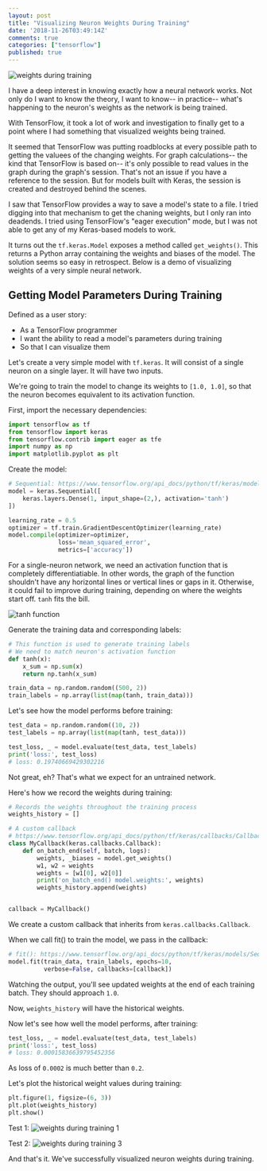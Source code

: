 ```yaml
---
layout: post
title: "Visualizing Neuron Weights During Training"
date: '2018-11-26T03:49:14Z'
comments: true
categories: ["tensorflow"]
published: true
---
```


![weights during training](https://s3-us-west-2.amazonaws.com/moxicon-public/blog/tensorflow-visualizing-weights/two-weights-training-2.png)

I have a deep interest in knowing exactly how a neural network works. Not only do
I want to know the theory, I want to know-- in practice-- what's happening to the neuron's weights
as the network is being trained.

With TensorFlow, it took a lot of work and investigation to finally get to a point where I had something that
visualized weights being trained.

It seemed that TensorFlow was putting roadblocks at every possible path to getting the valuees of the
changing weights. For graph calculations-- the kind that TensorFlow is based on-- it's only possible
to read values in the graph during the graph's session. That's not an issue if you have a reference
to the session. But for models built with Keras, the session is created and destroyed behind
the scenes.

I saw that TensorFlow provides a way to save a model's state to a file. I tried digging
into that mechanism to get the chaning weights, but I only ran into deadends. I tried
using TensorFlow's "eager execution" mode, but I was not able to get any of my Keras-based
models to work.

It turns out the `tf.keras.Model` exposes a method called `get_weights()`. This
returns a Python array containing the weights and biases of the model. The
solution seems so easy in retrospect. Below is a demo of visualizing weights of
a very simple neural network.

## Getting Model Parameters During Training

Defined as a user story:

* As a TensorFlow programmer
* I want the ability to read a model's parameters during training
* So that I can visualize them

Let's create a very simple model with `tf.keras`. It will consist of a single
neuron on a single layer. It will have two inputs.

We're going to train the model to change its weights to `[1.0, 1.0]`, so that
the neuron becomes equivalent to its activation function.

First, import the necessary dependencies:

```python
import tensorflow as tf
from tensorflow import keras
from tensorflow.contrib import eager as tfe
import numpy as np
import matplotlib.pyplot as plt
```

Create the model:

```python
# Sequential: https://www.tensorflow.org/api_docs/python/tf/keras/models/Sequential
model = keras.Sequential([
    keras.layers.Dense(1, input_shape=(2,), activation='tanh')
])

learning_rate = 0.5
optimizer = tf.train.GradientDescentOptimizer(learning_rate)
model.compile(optimizer=optimizer,
              loss='mean_squared_error',
              metrics=['accuracy'])
```

For a single-neuron network, we need an activation function that is completely
differentiatiable. In other words, the graph of the function shouldn't have any
horizontal lines or vertical lines or gaps in it. Otherwise, it could fail
to improve during training, depending on where the weights start off. `tanh`
fits the bill.

![tanh function](https://s3-us-west-2.amazonaws.com/moxicon-public/blog/tensorflow-visualizing-weights/tanh-function.png)

Generate the training data and corresponding labels:

```python
# This function is used to generate training labels
# We need to match neuron's activation function
def tanh(x):
    x_sum = np.sum(x)
    return np.tanh(x_sum)

train_data = np.random.random((500, 2))
train_labels = np.array(list(map(tanh, train_data)))
```

Let's see how the model performs before training:

```python
test_data = np.random.random((10, 2))
test_labels = np.array(list(map(tanh, test_data)))

test_loss, _ = model.evaluate(test_data, test_labels)
print('loss:', test_loss)
# loss: 0.19740669429302216
```

Not great, eh? That's what we expect for an untrained network.

Here's how we record the weights during training:

```python
# Records the weights throughout the training process
weights_history = []

# A custom callback
# https://www.tensorflow.org/api_docs/python/tf/keras/callbacks/Callback
class MyCallback(keras.callbacks.Callback):
    def on_batch_end(self, batch, logs):
        weights, _biases = model.get_weights()
        w1, w2 = weights
        weights = [w1[0], w2[0]]
        print('on_batch_end() model.weights:', weights)
        weights_history.append(weights)


callback = MyCallback()
```

We create a custom callback that inherits from `keras.callbacks.Callback`.

When we call fit() to train the model, we pass in the callback:

```python
# fit(): https://www.tensorflow.org/api_docs/python/tf/keras/models/Sequential#fit
model.fit(train_data, train_labels, epochs=10,
          verbose=False, callbacks=[callback])
```

Watching the output, you'll see updated weights at the end of each training batch.
They should approach `1.0`.

Now, `weights_history` will have the historical weights.

Now let's see how well the model performs, after training:


```python
test_loss, _ = model.evaluate(test_data, test_labels)
print('loss:', test_loss)
# loss: 0.00015836639795452356
```

As loss of `0.0002` is much better than `0.2`.

Let's plot the historical weight values during training:

```python
plt.figure(1, figsize=(6, 3))
plt.plot(weights_history)
plt.show()
```

Test 1:
![weights during training 1](https://s3-us-west-2.amazonaws.com/moxicon-public/blog/tensorflow-visualizing-weights/two-weights-training-1.png)

Test 2:
![weights during training 3](https://s3-us-west-2.amazonaws.com/moxicon-public/blog/tensorflow-visualizing-weights/two-weights-training-3.png)

And that's it. We've successfully visualized neuron weights during training.
